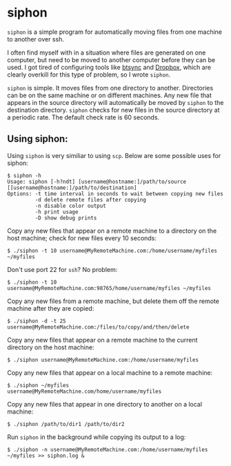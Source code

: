 # siphon
`siphon` is a simple program for automatically moving files from one machine to another over ssh.

I often find myself with in a situation where files are generated on one computer, but need to be moved to another computer before they can be used. I got tired of configuring tools like [btsync](https://www.getsync.com/) and [Dropbox](https://www.dropbox.com/), which are clearly overkill for this type of problem, so I wrote `siphon`. 
  
`siphon` is simple. It moves files from one directory to another. Directories can be on the same machine or on different machines. Any new file that appears in the source directory will automatically be moved by `siphon` to the destination directory. `siphon` checks for new files in the source directory at a periodic rate. The default check rate is 60 seconds.

## Using siphon:

Using `siphon` is very similiar to using `scp`. Below are some possible uses for siphon:

```
$ siphon -h
Usage: siphon [-h?ndt] [username@hostname:]/path/to/source [[username@hostname:]/path/to/destination]
Options: -t time interval in seconds to wait between copying new files
         -d delete remote files after copying
         -n disable color output
         -h print usage
         -D show debug prints
```

Copy any new files that appear on a remote machine to a directory on the host machine; check for new files every 10 seconds:

```
$ ./siphon -t 10 username@MyRemoteMachine.com:/home/username/myfiles ~/myfiles
```

Don't use port 22 for `ssh`? No problem:

```
$ ./siphon -t 10 username@MyRemoteMachine.com:98765/home/username/myfiles ~/myfiles
```
Copy any new files from a remote machine, but delete them off the remote machine after they are copied:

```
$ ./siphon -d -t 25 username@MyRemoteMachine.com:/files/to/copy/and/then/delete
```

Copy any new files that appear on a remote machine to the current directory on the host machine:

```
$ ./siphon username@MyRemoteMachine.com:/home/username/myfiles
```

Copy any new files that appear on a local machine to a remote machine:

```
$ ./siphon ~/myfiles username@MyRemoteMachine.com/home/username/myfiles 
```

Copy any new files that appear in one directory to another on a local machine:

```
$ ./siphon /path/to/dir1 /path/to/dir2 
```

Run `siphon` in the background while copying its output to a log:

```
$ ./siphon -n username@MyRemoteMachine.com:/home/username/myfiles ~/myfiles >> siphon.log &
```


    
